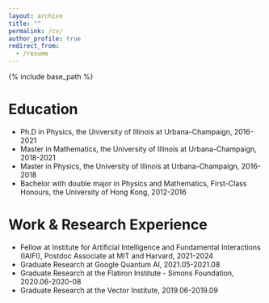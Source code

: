 ```yaml
---
layout: archive
title: ""
permalink: /cv/
author_profile: true
redirect_from:
  - /resume
---
```


{% include base_path %}

Education
======
* Ph.D in Physics, the University of Illinois at Urbana-Champaign, 2016-2021
* Master in Mathematics, the University of Illinois at Urbana-Champaign, 2018-2021
* Master in Physics, the University of Illinois at Urbana-Champaign, 2016-2018
* Bachelor with double major in Physics and Mathematics,  First-Class Honours, the University of Hong Kong, 2012-2016

Work & Research Experience
======
* Fellow at Institute for Artificial Intelligence and Fundamental Interactions (IAIFI), Postdoc Associate at MIT and Harvard, 2021-2024
* Graduate Research at Google Quantum AI, 2021.05-2021.08
* Graduate Research at the Flatiron Institute - Simons Foundation, 2020.06-2020-08
* Graduate Research at the Vector Institute, 2019.06-2019.09


  
